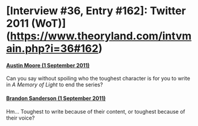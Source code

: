 # [Interview #36, Entry #162]: Twitter 2011 (WoT)](https://www.theoryland.com/intvmain.php?i=36#162)

#### [Austin Moore (1 September 2011)](http://twitter.com/#!/Southpaw2014/status/109301248439750656)

Can you say without spoiling who the toughest character is for you to write in
*A Memory of Light*
to end the series?

#### [Brandon Sanderson (1 September 2011)](http://twitter.com/#!/BrandSanderson/status/109374045425897472)

Hm... Toughest to write because of their content, or toughest because of their voice?

